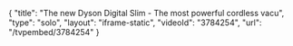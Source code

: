 {
    "title": "The new Dyson Digital Slim - The most powerful cordless vacu",
    "type": "solo",
    "layout": "iframe-static",
    "videoId": "3784254",
    "url": "\/tvpembed\/3784254"
}